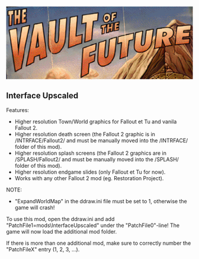 <p align="center"><img src="interface_upscaled.gif" alt="Interface Upscaled"/></p>

Interface Upscaled
------------------

Features:
- Higher resolution Town/World graphics for Fallout et Tu and vanila Fallout 2.
- Higher resolution death screen (the Fallout 2 graphic is in /INTRFACE/Fallout2/ and must be manually moved into the /INTRFACE/ folder of this mod).
- Higher resolution splash screens (the Fallout 2 graphics are in /SPLASH/Fallout2/ and must be manually moved into the /SPLASH/ folder of this mod).
- Higher resolution endgame slides (only Fallout et Tu for now).
- Works with any other Fallout 2 mod (eg. Restoration Project).

NOTE:
- "ExpandWorldMap" in the ddraw.ini file must be set to 1, otherwise the game will crash!


To use this mod, open the ddraw.ini and add "PatchFile1=mods\InterfaceUpscaled" under the "PatchFile0"-line!
The game will now load the additional mod folder.

If there is more than one additional mod, make sure to correctly number the "PatchFileX" entry (1, 2, 3, ...).
